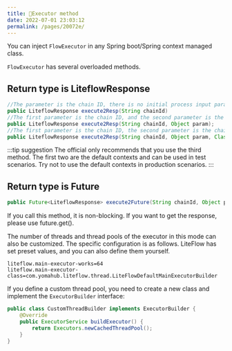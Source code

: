 ```yaml
---
title: 🎡Executor method
date: 2022-07-01 23:03:12
permalink: /pages/20072e/
---
```


You can inject `FlowExecutor` in any Spring boot/Spring context managed class.

`FlowExecutor` has several overloaded methods.

## Return type is LiteflowResponse

```java
//The parameter is the chain ID, there is no initial process input parameter, and the context type is the default DefaultContext
public LiteflowResponse execute2Resp(String chainId)
//The first parameter is the chain ID, and the second parameter is the chain input parameter. The context type is the default DefaultContext
public LiteflowResponse execute2Resp(String chainId, Object param);
//The first parameter is the chain ID, the second parameter is the chain input parameter, and multiple context classes can be passed in later
public LiteflowResponse execute2Resp(String chainId, Object param, Class<?>... contextBeanClazzArray)
```
:::tip suggestion
The official only recommends that you use the third method. The first two are the default contexts and can be used in test scenarios. Try not to use the default contexts in production scenarios.
:::

## Return type is Future

```java
public Future<LiteflowResponse> execute2Future(String chainId, Object param, Class<?>... contextBeanClazzArray)
```

If you call this method, it is non-blocking. If you want to get the response, please use future.get().

The number of threads and thread pools of the executor in this mode can also be customized. The specific configuration is as follows. LiteFlow has set preset values, and you can also define them yourself.

```properties
liteflow.main-executor-works=64
liteflow.main-executor-class=com.yomahub.liteflow.thread.LiteFlowDefaultMainExecutorBuilder
```

If you define a custom thread pool, you need to create a new class and implement the `ExecutorBuilder` interface:

```java
public class CustomThreadBuilder implements ExecutorBuilder {
    @Override
    public ExecutorService buildExecutor() {
        return Executors.newCachedThreadPool();
    }
}
```


